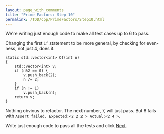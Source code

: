 ```yaml
---
layout: page_with_comments
title: "Prime Factors: Step 10"
permalink: /TDD/cpp/PrimeFactors/Step10.html
---
```


We're writing just enough code to make all test cases up to 6 to pass.

Changing the first ```if``` statement to be more general, by checking for even-ness, not just 4, does it.
```
static std::vector<int> Of(int n)
{
    std::vector<int> v;
    if (n%2 == 0) {
        v.push_back(2);
        n /= 2;
    }
    if (n != 1)
        v.push_back(n);
    return v;
}
```

Nothing obvious to refactor. The next number, 7, will just pass. But 8 fails with ```Assert failed. Expected:<2 2 2 > Actual:<2 4 >```.

Write just enough code to pass all the tests and click [Next](Step11.html).
